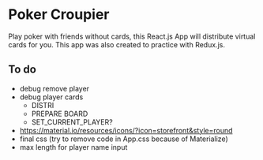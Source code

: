 # Poker Croupier

Play poker with friends without cards, this React.js App will distribute virtual cards for you.
This app was also created to practice with Redux.js.

## To do

- debug remove player
- debug player cards
  - DISTRI
  - PREPARE BOARD
  - SET_CURRENT_PLAYER?
- https://material.io/resources/icons/?icon=storefront&style=round
- final css (try to remove code in App.css because of Materialize)
- max length for player name input
